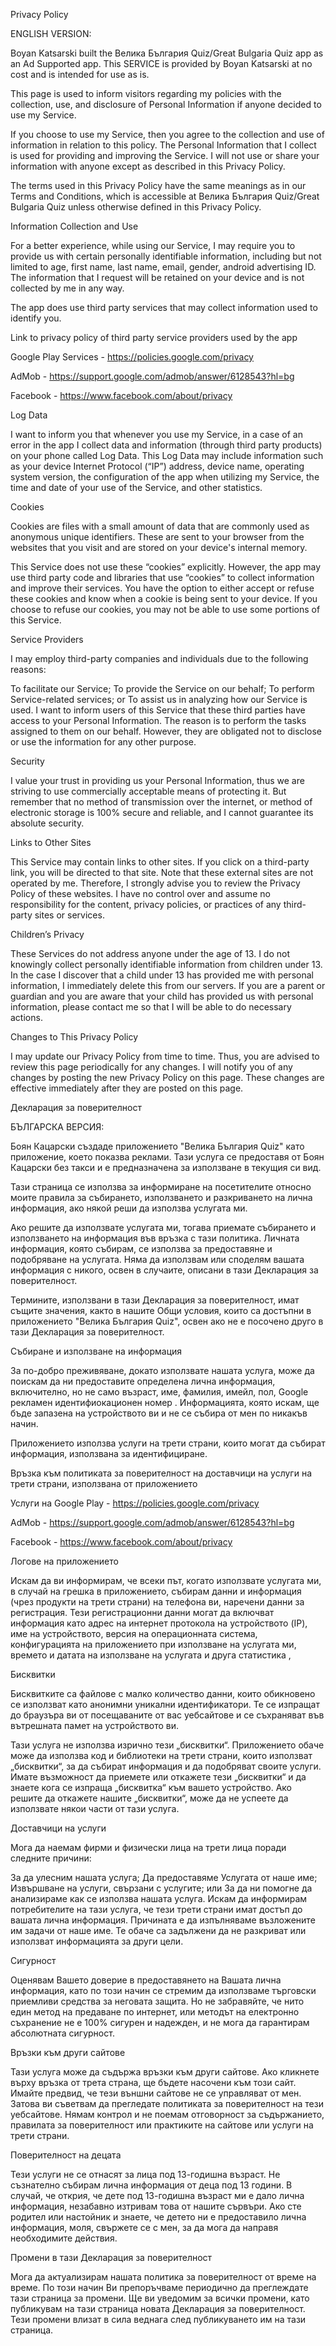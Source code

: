 Privacy Policy

ENGLISH VERSION:

Boyan Katsarski built the Велика България Quiz/Great Bulgaria Quiz app as an Ad Supported app. This SERVICE is provided by Boyan Katsarski at no cost and is intended for use as is.

This page is used to inform visitors regarding my policies with the collection, use, and disclosure of Personal Information if anyone decided to use my Service.

If you choose to use my Service, then you agree to the collection and use of information in relation to this policy. The Personal Information that I collect is used for providing and improving the Service. I will not use or share your information with anyone except as described in this Privacy Policy.

The terms used in this Privacy Policy have the same meanings as in our Terms and Conditions, which is accessible at Велика България Quiz/Great Bulgaria Quiz unless otherwise defined in this Privacy Policy.

Information Collection and Use

For a better experience, while using our Service, I may require you to provide us with certain personally identifiable information, including but not limited to age, first name, last name, email, gender, android advertising ID. The information that I request will be retained on your device and is not collected by me in any way.

The app does use third party services that may collect information used to identify you.

Link to privacy policy of third party service providers used by the app

Google Play Services - https://policies.google.com/privacy

AdMob - https://support.google.com/admob/answer/6128543?hl=bg

Facebook - https://www.facebook.com/about/privacy

Log Data

I want to inform you that whenever you use my Service, in a case of an error in the app I collect data and information (through third party products) on your phone called Log Data. This Log Data may include information such as your device Internet Protocol (“IP”) address, device name, operating system version, the configuration of the app when utilizing my Service, the time and date of your use of the Service, and other statistics.

Cookies

Cookies are files with a small amount of data that are commonly used as anonymous unique identifiers. These are sent to your browser from the websites that you visit and are stored on your device's internal memory.

This Service does not use these “cookies” explicitly. However, the app may use third party code and libraries that use “cookies” to collect information and improve their services. You have the option to either accept or refuse these cookies and know when a cookie is being sent to your device. If you choose to refuse our cookies, you may not be able to use some portions of this Service.

Service Providers

I may employ third-party companies and individuals due to the following reasons:

To facilitate our Service;
To provide the Service on our behalf;
To perform Service-related services; or
To assist us in analyzing how our Service is used.
I want to inform users of this Service that these third parties have access to your Personal Information. The reason is to perform the tasks assigned to them on our behalf. However, they are obligated not to disclose or use the information for any other purpose.

Security

I value your trust in providing us your Personal Information, thus we are striving to use commercially acceptable means of protecting it. But remember that no method of transmission over the internet, or method of electronic storage is 100% secure and reliable, and I cannot guarantee its absolute security.

Links to Other Sites

This Service may contain links to other sites. If you click on a third-party link, you will be directed to that site. Note that these external sites are not operated by me. Therefore, I strongly advise you to review the Privacy Policy of these websites. I have no control over and assume no responsibility for the content, privacy policies, or practices of any third-party sites or services.

Children’s Privacy

These Services do not address anyone under the age of 13. I do not knowingly collect personally identifiable information from children under 13. In the case I discover that a child under 13 has provided me with personal information, I immediately delete this from our servers. If you are a parent or guardian and you are aware that your child has provided us with personal information, please contact me so that I will be able to do necessary actions.

Changes to This Privacy Policy

I may update our Privacy Policy from time to time. Thus, you are advised to review this page periodically for any changes. I will notify you of any changes by posting the new Privacy Policy on this page. These changes are effective immediately after they are posted on this page.




Декларация за поверителност

БЪЛГАРСКА ВЕРСИЯ: 



Боян Кацарски създаде приложението "Велика България Quiz" като приложение, което показва реклами. Тази услуга се предоставя от Боян Кацарски без такси и е предназначена за използване в текущия си вид.

Тази страница се използва за информиране на посетителите относно моите правила за събирането, използването и разкриването на лична информация, ако някой реши да използва услугата ми.

Ако решите да използвате услугата ми, тогава приемате събирането и използването на информация във връзка с тази политика. Личната информация, която събирам, се използва за предоставяне и подобряване на услугата. Няма да използвам или споделям вашата информация с никого, освен в случаите, описани в тази Декларация за поверителност.

Термините, използвани в тази Декларация за поверителност, имат същите значения, както в нашите Общи условия, които са достъпни в приложението "Велика България Quiz", освен ако не е посочено друго в тази Декларация за поверителност.

Събиране и използване на информация

За по-добро преживяване, докато използвате нашата услуга, може да поискам да ни предоставите определена лична информация, включително, но не само възраст, име, фамилия, имейл, пол, Google рекламен идентифиокационен номер . Информацията, която искам, ще бъде запазена на устройството ви и не се събира от мен по никакъв начин.

Приложението използва услуги на трети страни, които могат да събират информация, използвана за идентифициране.

Връзка към политиката за поверителност на доставчици на услуги на трети страни, използвана от приложението

Услуги на Google Play - https://policies.google.com/privacy

AdMob - https://support.google.com/admob/answer/6128543?hl=bg

Facebook - https://www.facebook.com/about/privacy

Логове на приложението

Искам да ви информирам, че всеки път, когато използвате услугата ми, в случай на грешка в приложението, събирам данни и информация (чрез продукти на трети страни) на телефона ви, наречени данни за регистрация. Тези регистрационни данни могат да включват информация като адрес на интернет протокола на устройството (IP), име на устройството, версия на операционната система, конфигурацията на приложението при използване на услугата ми, времето и датата на използване на услугата и друга статистика ,

Бисквитки

Бисквитките са файлове с малко количество данни, които обикновено се използват като анонимни уникални идентификатори. Те се изпращат до браузъра ви от посещаваните от вас уебсайтове и се съхраняват във вътрешната памет на устройството ви.

Тази услуга не използва изрично тези „бисквитки“. Приложението обаче може да използва код и библиотеки на трети страни, които използват „бисквитки“, за да събират информация и да подобряват своите услуги. Имате възможност да приемете или откажете тези „бисквитки“ и да знаете кога се изпраща „бисквитка“ към вашето устройство. Ако решите да откажете нашите „бисквитки“, може да не успеете да използвате някои части от тази услуга.

Доставчици на услуги

Мога да наемам фирми и физически лица на трети лица поради следните причини:

За да улесним нашата услуга;
Да предоставяме Услугата от наше име;
Извършване на услуги, свързани с услугите; или
За да ни помогне да анализираме как се използва нашата услуга.
Искам да информирам потребителите на тази услуга, че тези трети страни имат достъп до вашата лична информация. Причината е да изпълняваме възложените им задачи от наше име. Те обаче са задължени да не разкриват или използват информацията за други цели.

Сигурност

Оценявам Вашето доверие в предоставянето на Вашата лична информация, като по този начин се стремим да използваме търговски приемливи средства за неговата защита. Но не забравяйте, че нито един метод на предаване по интернет, или методът на електронно съхранение не е 100% сигурен и надежден, и не мога да гарантирам абсолютната сигурност.

Връзки към други сайтове

Тази услуга може да съдържа връзки към други сайтове. Ако кликнете върху връзка от трета страна, ще бъдете насочени към този сайт. Имайте предвид, че тези външни сайтове не се управляват от мен. Затова ви съветвам да прегледате политиката за поверителност на тези уебсайтове. Нямам контрол и не поемам отговорност за съдържанието, правилата за поверителност или практиките на сайтове или услуги на трети страни.

Поверителност на децата

Тези услуги не се отнасят за лица под 13-годишна възраст. Не съзнателно събирам лична информация от деца под 13 години. В случай, че открия, че дете под 13-годишна възраст ми е дало лична информация, незабавно изтривам това от нашите сървъри. Ако сте родител или настойник и знаете, че детето ни е предоставило лична информация, моля, свържете се с мен, за да мога да направя необходимите действия.

Промени в тази Декларация за поверителност

Мога да актуализирам нашата политика за поверителност от време на време. По този начин Ви препоръчваме периодично да преглеждате тази страница за промени. Ще ви уведомим за всички промени, като публикувам на тази страница новата Декларация за поверителност. Тези промени влизат в сила веднага след публикуването им на тази страница.

